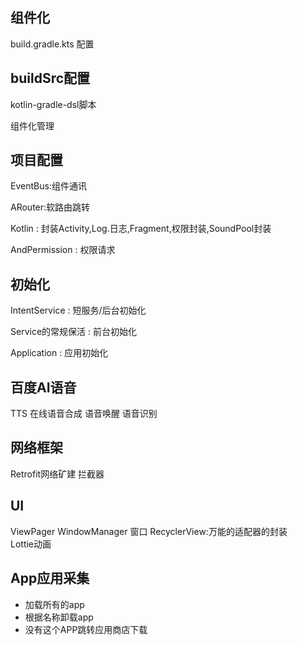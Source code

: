 ## 组件化
build.gradle.kts 配置

## buildSrc配置
kotlin-gradle-dsl脚本

 组件化管理
## 项目配置
 EventBus:组件通讯
 
 ARouter:软路由跳转
  
 Kotlin : 封装Activity,Log.日志,Fragment,权限封装,SoundPool封装
 
 AndPermission : 权限请求
## 初始化
 IntentService : 短服务/后台初始化
 
 Service的常规保活 : 前台初始化  
 
 Application  : 应用初始化
 
 ## 百度AI语音
 
 TTS 在线语音合成
 语音唤醒
 语音识别
## 网络框架 
Retrofit网络矿建
拦截器
## UI
ViewPager
WindowManager 窗口
RecyclerView:万能的适配器的封装  
Lottie动画
## App应用采集
 - 加载所有的app
 - 根据名称卸载app
 - 没有这个APP跳转应用商店下载
 

